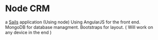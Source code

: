 # Node CRM

a [Sails](http://sailsjs.org) application (Using node) Using AngularJS for the front end. MongoDB for database managment. Bootstraps for layout. ( Will work on any device in the end ) 

